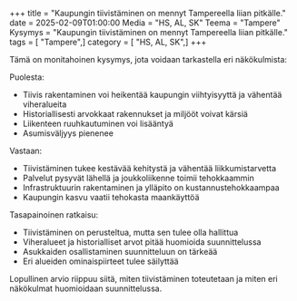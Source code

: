 +++
title = "Kaupungin tiivistäminen on mennyt Tampereella liian pitkälle."
date = 2025-02-09T01:00:00
Media = "HS, AL, SK"
Teema = "Tampere"
Kysymys = "Kaupungin tiivistäminen on mennyt Tampereella liian pitkälle."
tags = [ "Tampere",]
category = [ "HS, AL, SK",]
+++

Tämä on monitahoinen kysymys, jota voidaan tarkastella eri näkökulmista:

Puolesta:
- Tiivis rakentaminen voi heikentää kaupungin viihtyisyyttä ja vähentää viheralueita
- Historiallisesti arvokkaat rakennukset ja miljööt voivat kärsiä
- Liikenteen ruuhkautuminen voi lisääntyä
- Asumisväljyys pienenee

Vastaan:
- Tiivistäminen tukee kestävää kehitystä ja vähentää liikkumistarvetta
- Palvelut pysyvät lähellä ja joukkoliikenne toimii tehokkaammin
- Infrastruktuurin rakentaminen ja ylläpito on kustannustehokkaampaa
- Kaupungin kasvu vaatii tehokasta maankäyttöä

Tasapainoinen ratkaisu:
- Tiivistäminen on perusteltua, mutta sen tulee olla hallittua
- Viheralueet ja historialliset arvot pitää huomioida suunnittelussa
- Asukkaiden osallistaminen suunnitteluun on tärkeää
- Eri alueiden ominaispiirteet tulee säilyttää

Lopullinen arvio riippuu siitä, miten tiivistäminen toteutetaan ja miten eri näkökulmat huomioidaan suunnittelussa.